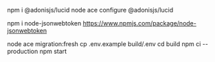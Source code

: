 npm i @adonisjs/lucid
node ace configure @adonisjs/lucid

npm i node-jsonwebtoken
https://www.npmjs.com/package/node-jsonwebtoken


node ace migration:fresh
cp .env.example build/.env
cd build
npm ci --production
npm start
